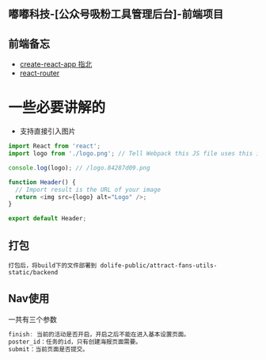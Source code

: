 ## 嘟嘟科技-[公众号吸粉工具管理后台]-前端项目

## 前端备忘
- [create-react-app 指北](https://github.com/facebook/create-react-app/blob/master/packages/react-scripts/template/README.md)
- [react-router](https://reacttraining.com/react-router/web/guides/philosophy)

# 一些必要讲解的
- 支持直接引入图片
```js
import React from 'react';
import logo from './logo.png'; // Tell Webpack this JS file uses this image

console.log(logo); // /logo.84287d09.png

function Header() {
  // Import result is the URL of your image
  return <img src={logo} alt="Logo" />;
}

export default Header;
```
## 打包
```
打包后，将build下的文件部署到 dolife-public/attract-fans-utils-static/backend
```

## Nav使用

一共有三个参数
```js
finish: 当前的活动是否开启，开启之后不能在进入基本设置页面。
poster_id：任务的id，只有创建海报页面需要。
submit：当前页面是否提交。
```

